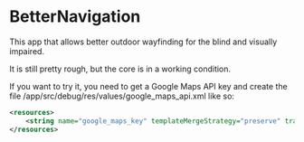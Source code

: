 # BetterNavigation
This app that allows better outdoor wayfinding for the blind and visually impaired. 

It is still pretty rough, but the core is in a working condition.

If you want to try it, you need to get a Google Maps API key and create the file /app/src/debug/res/values/google_maps_api.xml like so:
```xml
<resources>
    <string name="google_maps_key" templateMergeStrategy="preserve" translatable="false">YOUR_KEY_HERE</string>
</resources>
```
